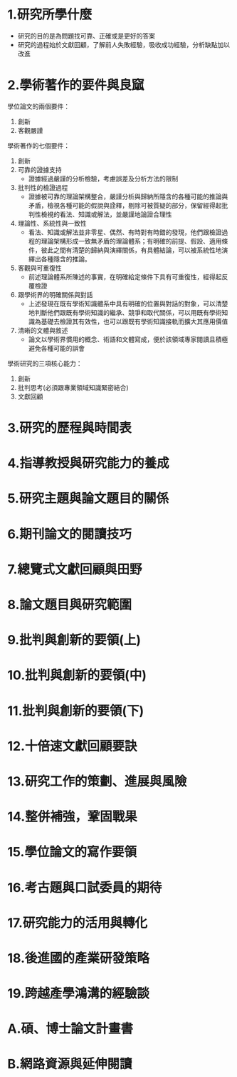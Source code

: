 # 1.研究所學什麼
* 研究的目的是為問題找可靠、正確或是更好的答案
* 研究的過程始於文獻回顧，了解前人失敗經驗，吸收成功經驗，分析缺點加以改進
# 2.學術著作的要件與良窳
學位論文的兩個要件：
1. 創新
2. 客觀嚴謹

學術著作的七個要件：
1. 創新
3. 可靠的證據支持
	* 證據經過嚴謹的分析檢驗，考慮誤差及分析方法的限制
4. 批判性的檢證過程
	* 證據被可靠的理論架構整合，嚴謹分析與歸納所隱含的各種可能的推論與矛盾，檢視各種可能的假說與詮釋，剔除可被質疑的部分，保留經得起批判性檢視的看法、知識或解法，並嚴謹地論證合理性
5. 理論性、系統性與一致性
	* 看法、知識或解法並非零星、偶然、有時對有時錯的發現，他們跟檢證過程的理論架構形成一致無矛盾的理論體系；有明確的前提、假設、適用條件，彼此之間有清楚的歸納與演繹關係，有具體結論，可以被系統性地演繹出各種隱含的推論。
2. 客觀與可重復性
	* 前述理論體系所陳述的事實，在明確給定條件下具有可重復性，經得起反覆檢證
6. 跟學術界的明確關係與對話
	* 上述發現在既有學術知識體系中具有明確的位置與對話的對象，可以清楚地判斷他們跟既有學術知識的繼承、競爭和取代關係，可以用既有學術知識為基礎去檢證其有效性，也可以跟既有學術知識接軌而擴大其應用價值
7. 清晰的文體與敘述
	* 論文以學術界慣用的概念、術語和文體寫成，便於該領域專家閱讀且積極避免各種可能的誤會

學術研究的三項核心能力：
1. 創新
2. 批判思考(必須跟專業領域知識緊密結合)
3. 文獻回顧
# 3.研究的歷程與時間表
# 4.指導教授與研究能力的養成
# 5.研究主題與論文題目的關係
# 6.期刊論文的閱讀技巧
# 7.總覽式文獻回顧與田野
# 8.論文題目與研究範圍
# 9.批判與創新的要領(上)
# 10.批判與創新的要領(中)
# 11.批判與創新的要領(下)
# 12.十倍速文獻回顧要訣
# 13.研究工作的策劃、進展與風險
# 14.整併補強，鞏固戰果
# 15.學位論文的寫作要領
# 16.考古題與口試委員的期待
# 17.研究能力的活用與轉化
# 18.後進國的產業研發策略
# 19.跨越產學鴻溝的經驗談
# A.碩、博士論文計畫書
# B.網路資源與延伸閱讀
